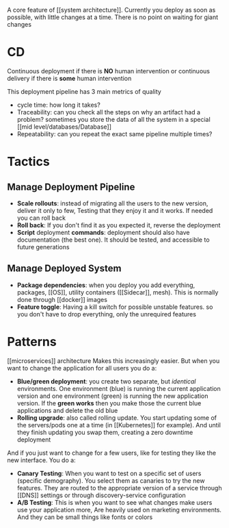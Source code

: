 A core feature of [[system architecture]]. Currently you deploy as soon as possible, with little changes at a time. There is no point on waiting for giant changes

# CD
Continuous deployment if there is **NO** human intervention or continuous delivery if there is **some** human intervention

This deployment pipeline has 3 main metrics of quality
- cycle time: how long it takes?
- Traceability: can you check all the steps on why an artifact had a problem? sometimes you store the data of all the system in a special [[mid level/databases/Database]] 
- Repeatability: can you repeat the exact same pipeline multiple times?

# Tactics

## Manage Deployment Pipeline

- **Scale rollouts**: instead of migrating all the users to the new version, deliver it only to few, Testing that they enjoy it and it works. If needed you can roll back
- **Roll back**: If you don't find it as you expected it, reverse the deployment
- **Script** deployment **commands**: deployment should also have documentation (the best one). It should be tested, and accessible to future generations 

## Manage Deployed System

- **Package dependencies**: when you deploy you add everything, packages, [[OS]], utility containers ([[Sidecar]], mesh). This is normally done through [[docker]] images
- **Feature toggle**: Having a kill switch for possible unstable features. so you don't have to drop everything, only the unrequired features
# Patterns

[[microservices]] architecture Makes this increasingly easier.
But when you want to change the application for all users you do a:
- **Blue/green deployment**: you create two separate, but *identical* environments. One environment (blue) is running the current application version and one environment (green) is running the new application version. If the **green works** then you make those the current blue applications and delete the old blue 
- **Rolling upgrade**: also called rolling update. You start updating some of the servers/pods one at a time (in [[Kubernetes]] for example). And until they finish updating you swap them, creating a zero downtime deployment

And if you just want to change for a few users, like for testing they like the new interface. You do a:
- **Canary Testing**: When you want to test on a specific set of users (specific demography). You select them as canaries to try the new features. They are routed to the appropriate version of a service through [[DNS]] settings or through discovery-service configuration
- **A/B Testing**: This is when you want to see what changes make users use your application more, Are heavily used on marketing environments. And they can be small things like fonts or colors
